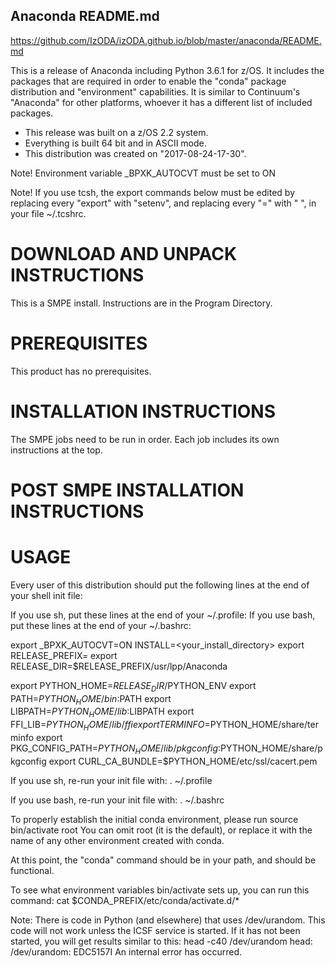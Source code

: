 ## Anaconda README.md
https://github.com/IzODA/izODA.github.io/blob/master/anaconda/README.md

This is a release of Anaconda including Python 3.6.1 for z/OS.
It includes the packages that are required in order to
enable the "conda" package distribution and "environment"
capabilities.  It is similar to Continuum's "Anaconda"
for other platforms, whoever it has a different list of
included packages.

* This release was built on a z/OS 2.2 system.
* Everything is built 64 bit and in ASCII mode.
* This distribution was created on "2017-08-24-17-30".

Note!  Environment variable _BPXK_AUTOCVT must be set to ON

Note!  If you use tcsh, the export commands below must be
       edited by replacing every "export" with "setenv",
       and replacing every "=" with " ", in your file ~/.tcshrc.

# DOWNLOAD AND UNPACK INSTRUCTIONS

This is a SMPE install.  Instructions are in the Program Directory.

# PREREQUISITES

This product has no prerequisites.

# INSTALLATION INSTRUCTIONS

The SMPE jobs need to be run in order.  Each job includes its own instructions at the top.

# POST SMPE INSTALLATION INSTRUCTIONS


# USAGE

Every user of this distribution should put the following lines at the 
end of your shell init file:

If you use sh, put these lines at the end of your ~/.profile:
If you use bash, put these lines at the end of your ~/.bashrc:

export _BPXK_AUTOCVT=ON
INSTALL=<your_install_directory>
export RELEASE_PREFIX=
export RELEASE_DIR=$RELEASE_PREFIX/usr/lpp/Anaconda

export PYTHON_HOME=$RELEASE_DIR/$PYTHON_ENV
export PATH=$PYTHON_HOME/bin:$PATH
export LIBPATH=$PYTHON_HOME/lib:$LIBPATH
export FFI_LIB=$PYTHON_HOME/lib/ffi
export TERMINFO=$PYTHON_HOME/share/terminfo
export PKG_CONFIG_PATH=$PYTHON_HOME/lib/pkgconfig:$PYTHON_HOME/share/pkgconfig
export CURL_CA_BUNDLE=$PYTHON_HOME/etc/ssl/cacert.pem

If you use sh, re-run your init file with:
. ~/.profile

If you use bash, re-run your init file with:
. ~/.bashrc

To properly establish the initial conda environment, please run
source bin/activate root
You can omit root (it is the default), or replace it with the name of any other environment created with conda.

At this point, the "conda" command should be in your path, and should be functional.

To see what environment variables bin/activate sets up,
you can run this command:
cat $CONDA_PREFIX/etc/conda/activate.d/*

Note: There is code in Python (and elsewhere) that uses /dev/urandom.
This code will not work unless the ICSF service is started.
If it has not been started, you will get results similar to this:
  head -c40 /dev/urandom
  head: /dev/urandom: EDC5157I An internal error has occurred.
  
  
